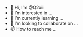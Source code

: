 - 👋 Hi, I’m @Q2xiii
- 👀 I’m interested in ...
- 🌱 I’m currently learning ...
- 💞️ I’m looking to collaborate on ...
- 📫 How to reach me ...

<!---
Q2xiii/Q2xiii is a ✨ special ✨ repository because its `README.md` (this file) appears on your GitHub profile.
You can click the Preview link to take a look at your changes.
--->
